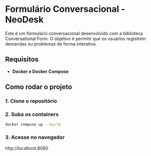 # Formulário Conversacional - NeoDesk

Este é um formulário conversacional desenvolvido com a biblioteca Conversational Form. O objetivo é permitir que os usuários registrem demandas ou problemas de forma interativa.

## Requisitos

- **Docker e Docker Compose**

## Como rodar o projeto

### 1. Clone o repositório

### 2. Suba os containers
```bash
docker compose up --build
```

### 3. Acesse no navegador
http://localhost:8080
